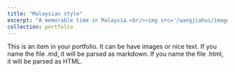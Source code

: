 ```yaml
---
title: "Malaysian style"
excerpt: "A memorable time in Malaysia.<br/><img src='/wangjiahui/images/portfolio/malaysia/'>"
collection: portfolio
---
```


This is an item in your portfolio. It can be have images or nice text. If you name the file .md, it will be parsed as markdown. If you name the file .html, it will be parsed as HTML. 
